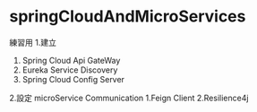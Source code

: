 # springCloudAndMicroServices
練習用
1.建立
  1. Spring Cloud Api GateWay
  2. Eureka Service Discovery 
  3. Spring Cloud Config Server 

2.設定
microService Communication
  1.Feign Client
  2.Resilience4j
